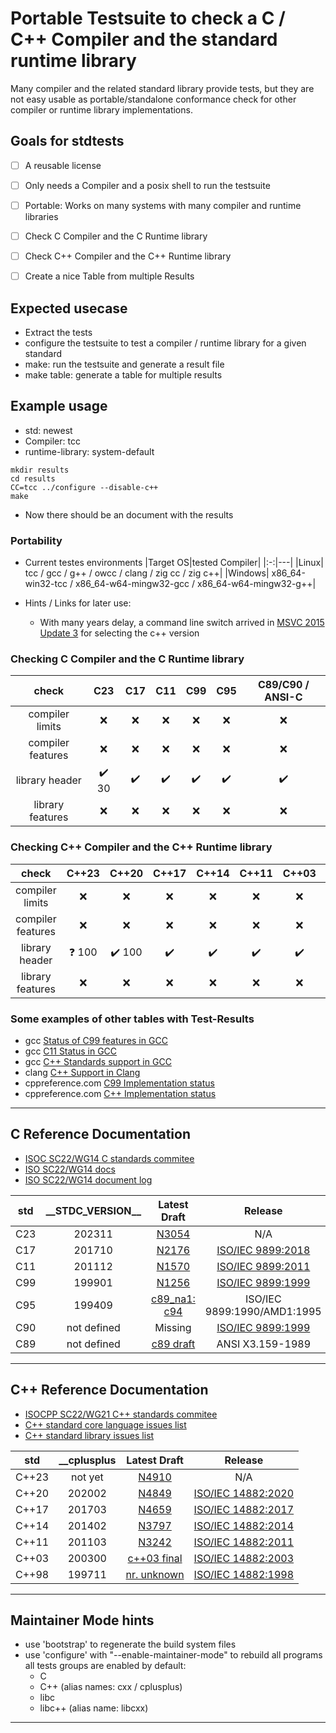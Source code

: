 
# Portable Testsuite to check a C / C++ Compiler and the standard runtime library

Many compiler and the related standard library provide tests, 
but they are not easy usable as portable/standalone conformance check for other compiler or runtime library implementations.


## Goals for stdtests
* [ ] A reusable license
* [ ] Only needs a Compiler and a posix shell to run the testsuite
* [ ] Portable: Works on many systems with many compiler and runtime libraries
* [ ] Check C Compiler and the C Runtime library
* [ ] Check C++ Compiler and the C++ Runtime library
* [ ] Create a nice Table from multiple Results


## Expected usecase
* Extract the tests
* configure the testsuite to test a compiler / runtime library for a given standard
* make: run the testsuite and generate a result file
* make table: generate a table for multiple results


## Example usage 
* std: newest
* Compiler: tcc
* runtime-library: system-default
~~~
mkdir results
cd results
CC=tcc ../configure --disable-c++
make
~~~
* Now there should be an document with the results


### Portability
* Current testes environments
  |Target OS|tested Compiler|
  |:-:|---|
  |Linux| tcc / gcc / g++ / owcc / clang / zig cc / zig c++|
  |Windows| x86_64-win32-tcc / x86_64-w64-mingw32-gcc / x86_64-w64-mingw32-g++|

* Hints / Links for later use:
  - With many years delay, a command line switch arrived in [MSVC 2015 Update 3](https://aka.ms/versionswitches) for selecting the c++ version 


### Checking C Compiler and the C Runtime library 
  
  |check| C23 | C17 | C11 | C99 | C95 | C89/C90 / ANSI-C|
  |:-:|:-:|:-:|:-:|:-:|:-:|:-:|
  |compiler limits  | :x: | :x: | :x: | :x: | :x: | :x: |
  |compiler features| :x: | :x: | :x: | :x: | :x: | :x: |
  |library header | :heavy_check_mark: 30 | :heavy_check_mark: | :heavy_check_mark: | :heavy_check_mark: | :heavy_check_mark: | :heavy_check_mark: |
  |library features | :x: | :x: | :x: | :x: | :x: | :x: |


### Checking C++ Compiler and the C++ Runtime library 
  
  |check| C++23 | C++20 | C++17 | C++14 | C++11 | C++03 | C++98 |
  |:-:|:-:|:-:|:-:|:-:|:-:|:-:|:-:|
  |compiler limits  | :x: | :x: | :x: | :x: | :x: | :x: | :x: |
  |compiler features| :x: | :x: | :x: | :x: | :x: | :x: | :x: |
  |library header | :question: 100 | :heavy_check_mark: 100 | :heavy_check_mark: | :heavy_check_mark: | :heavy_check_mark: | :heavy_check_mark: | :heavy_check_mark: |
  |library features | :x: | :x: | :x: | :x: | :x: | :x: | :x: |


### Some examples of other tables with Test-Results
  - gcc [Status of C99 features in GCC](https://gcc.gnu.org/c99status.html)
  - gcc [C11 Status in GCC](https://gcc.gnu.org/wiki/C11Status)
  - gcc [C++ Standards support in GCC](https://gcc.gnu.org/projects/cxx-status.html#) 
  - clang [C++ Support in Clang](https://clang.llvm.org/cxx_status.html)
  - cppreference.com [C99 Implementation status](https://en.cppreference.com/w/c/99)
  - cppreference.com [C++ Implementation status](https://en.cppreference.com/w/cpp/compiler_support)


***
## C Reference Documentation
  * [ISOC SC22/WG14 C standards commitee](https://www.open-std.org/jtc1/sc22/wg14/)
  * [ISO SC22/WG14 docs](https://www.open-std.org/jtc1/sc22/wg14/www/docs/?C=M;O=D)
  * [ISO SC22/WG14 document log](https://www.open-std.org/jtc1/sc22/wg14/www/wg14_document_log.htm)
 
 |std|\_\_STDC_VERSION\_\_|Latest Draft|Release|
 |:-:|:-:|:-:|:-:|
 | C23 | 202311 | [N3054](https://www.open-std.org/jtc1/sc22/wg14/www/docs/n3054.pdf) | N/A |
 | C17 | 201710 | [N2176](https://web.archive.org/web/20181230041359if_/http://www.open-std.org/jtc1/sc22/wg14/www/abq/c17_updated_proposed_fdis.pdf) | [ISO/IEC 9899:2018](https://www.iso.org/standard/74528.html) |
 | C11 | 201112 | [N1570](https://www.open-std.org/jtc1/sc22/wg14/www/docs/n1570.pdf) | [ISO/IEC 9899:2011](https://www.iso.org/standard/57853.html) |
 | C99 | 199901 | [N1256](https://www.open-std.org/jtc1/sc22/wg14/www/docs/n1256.pdf) | [ISO/IEC 9899:1999](https://www.iso.org/standard/29237.html) |
 | C95 | 199409 | [c89_na1: c94](https://port70.net/~nsz/c/c89/c94_na1.html) | ISO/IEC 9899:1990/AMD1:1995 |
 | C90 | not defined | Missing | [ISO/IEC 9899:1999](https://www.iso.org/standard/17782.html) |
 | C89 | not defined | [c89 draft](https://port70.net/~nsz/c/c89/c89-draft.html) | ANSI X3.159-1989 |


---
## C++ Reference Documentation
  * [ISOCPP SC22/WG21 C++ standards commitee](https://www.open-std.org/jtc1/sc22/wg21/)
  * [C++ standard core language issues list](https://www.open-std.org/jtc1/sc22/wg21/docs/cwg_index.html)
  * [C++ standard library issues list](https://www.open-std.org/jtc1/sc22/wg21/docs/lwg-active.html)

 |std|\_\_cplusplus|Latest Draft|Release|
 |:-:|:-:|:-:|:-:|
 |C++23|not yet|[N4910](https://github.com/cplusplus/draft/releases/download/n4910/n4910.pdf)| N/A|
 |C++20|202002 |[N4849](https://www.open-std.org/jtc1/sc22/wg21/docs/papers/2020/n4849.pdf)|[ISO/IEC 14882:2020](https://www.iso.org/standard/79358.html)|
 |C++17|201703 |[N4659](https://www.open-std.org/jtc1/sc22/wg21/docs/papers/2017/n4659.pdf)|[ISO/IEC 14882:2017](https://www.iso.org/standard/68564.html)|
 |C++14|201402 |[N3797](https://www.open-std.org/jtc1/sc22/wg21/docs/papers/2013/n3797.pdf)|[ISO/IEC 14882:2014](https://www.iso.org/standard/64029.html)|
 |C++11|201103 |[N3242](https://www.open-std.org/jtc1/sc22/wg21/docs/papers/2011/n3242.pdf)|[ISO/IEC 14882:2011](https://www.iso.org/standard/50372.html)|
 |C++03|200300 | [c++03 final](https://port70.net/~nsz/c/c%2B%2B/c%2B%2B03_final.pdf)|[ISO/IEC 14882:2003](https://www.iso.org/standard/38110.html)|
 |C++98|199711 |[nr. unknown](https://port70.net/~nsz/c/c%2B%2B/c%2B%2B98.pdf)|[ISO/IEC 14882:1998](https://www.iso.org/standard/25845.html)|


***
## Maintainer Mode hints
  * use 'bootstrap' to regenerate the build system files
  * use 'configure' with "--enable-maintainer-mode" to rebuild all programs
    all tests groups are enabled by default:
    - C
    - C++ (alias names: cxx / cplusplus)
    - libc
    - libc++ (alias name: libcxx)

---
